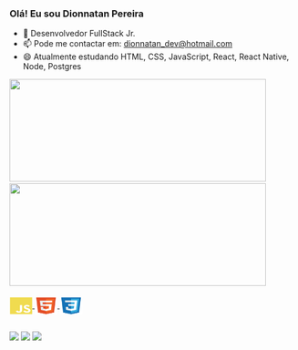 ### Olá! Eu sou Dionnatan Pereira

- 🌱 Desenvolvedor FullStack Jr.
- 📫 Pode me contactar em: dionnatan_dev@hotmail.com
- 😄 Atualmente estudando HTML, CSS, JavaScript, React, React Native, Node, Postgres

<div style="display: block">
  <a href="https://github.com/Dionn-AP">
  <img height="180em" width="450" src="https://github-readme-stats.vercel.app/api?username=Dionn-AP&show_icons=true&theme=dracula&include_all_commits=true&count_private=true"/>
  <img height="180em" width="450" src="https://github-readme-stats.vercel.app/api/top-langs/?username=Dionn-AP&layout=compact&langs_count=7&theme=dracula"/>
</div>
  <div style="display: inline_block"><br>
  <img align="center" alt="Dion-Js" height="30" width="40" src="https://raw.githubusercontent.com/devicons/devicon/master/icons/javascript/javascript-plain.svg">
  <img align="center" alt="Dion-HTML" height="30" width="40" src="https://raw.githubusercontent.com/devicons/devicon/master/icons/html5/html5-original.svg">
  <img align="center" alt="Dion-CSS" height="30" width="40" src="https://raw.githubusercontent.com/devicons/devicon/master/icons/css3/css3-original.svg">
</div>
  
  ##
  
<div> 
 <a href="https://discord.gg/Dionnatan#5770" target="_blank"><img src="https://img.shields.io/badge/Discord-7289DA?style=for-the-badge&logo=discord&logoColor=white" target="_blank"></a> 
  <a href = "mailto:dionnatanalves@gmail.com"><img src="https://img.shields.io/badge/-Gmail-%23333?style=for-the-badge&logo=gmail&logoColor=white" target="_blank"></a>
  <a href="https://www.linkedin.com/in/dionnatan-alves-pereira-65a5231b3" target="_blank"><img src="https://img.shields.io/badge/-LinkedIn-%230077B5?style=for-the-badge&logo=linkedin&logoColor=white" target="_blank"></a> 
</div>
